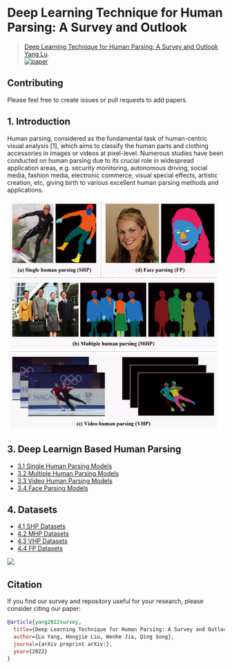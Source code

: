 # Deep Learning Technique for Human Parsing: A Survey and Outlook

> [Deep Learning Technique for Human Parsing: A Survey and Outlook]() <br>
> [Yang Lu](https://). <br>
> [![paper](https://img.shields.io/badge/Paper-arxiv-b31b1b)](https://)

## Contributing 

Please feel free to create issues or pull requests to add papers.

## 1. Introduction
Human parsing, considered as the fundamental task of human-centric visual analysis [1], which aims to classify the human parts and clothing accessories in images or videos at pixel-level. Numerous studies have been conducted on human parsing due to its crucial role in widespread application areas, e.g. security monitoring, autonomous driving, social media, fashion media, electronic commerce, visual special effects, artistic creation, etc, giving birth to various excellent human parsing methods and applications. 


<p align="center">
  <img src="overview.png" width="500">
</p>


## 3.  Deep Learnign Based Human Parsing
- [3.1 Single Human Parsing Models](https://github.com/soeaver/awesome-human-parsing/blob/main/3-HP.md#31-Single-Human-Parsing-Models)
- [3.2 Multiple Human Parsing Models](https://github.com/soeaver/awesome-human-parsing/blob/main/3-HP.md#32-Multiple-Human-Parsing-Models)
- [3.3 Video Human Parsing Models](https://github.com/soeaver/awesome-human-parsing/blob/main/3-HP.md#33-Video-Human-Parsing-Models)
- [3.4 Face Parsing Models](https://github.com/soeaver/awesome-human-parsing/blob/main/3-HP.md#34-Face-Parsing-Models)

## 4. Datasets
- [4.1 SHP Datasets](https://github.com/soeaver/awesome-human-parsing/blob/main/4-Datasets.md#41-SHP-Datasets)
- [4.2 MHP Datasets](https://github.com/soeaver/awesome-human-parsing/blob/main/4-Datasets.md#42-MHP-Datasets)
- [4.3 VHP Datasets](https://github.com/soeaver/awesome-human-parsing/blob/main/4-Datasets.md#43-VHP-Datasets)
- [4.4 FP Datasets](https://github.com/soeaver/awesome-human-parsing/blob/main/4-Datasets.md#44-FP-Datasets)

![](dataset.png)

## Citation

If you find our survey and repository useful for your research, please consider citing our paper:
```bibtex
@article{yang2022survey,
  title={Deep Learning Technique for Human Parsing: A Survey and Outlook},
  author={Lu Yang, Hongjie Liu, Wenhe Jia, Qing Song},
  journal={arXiv preprint arXiv:},
  year={2022}
}
```
